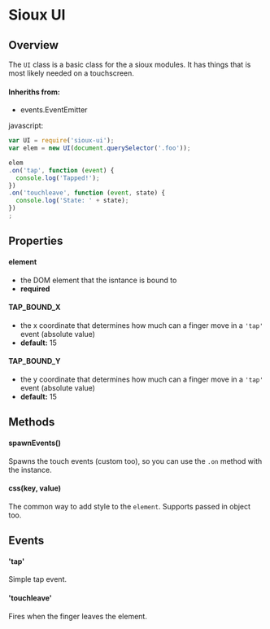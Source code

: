 # Sioux UI

## Overview

The `UI` class is a basic class for the a sioux modules. It has things that is most likely needed on a touchscreen.

#### Inheriths from:
- events.EventEmitter

javascript:
``` js
var UI = require('sioux-ui');
var elem = new UI(document.querySelector('.foo'));

elem
.on('tap', function (event) {
  console.log('Tapped!');
})
.on('touchleave', function (event, state) {
  console.log('State: ' + state);
})
;
```

## Properties
#### element
- the DOM element that the isntance is bound to
- __required__

#### TAP_BOUND_X
- the x coordinate that determines how much can a finger move in a `'tap'` event (absolute value)
- __default:__ 15

#### TAP_BOUND_Y
- the y coordinate that determines how much can a finger move in a `'tap'` event (absolute value)
- __default:__ 15

## Methods
#### spawnEvents()
Spawns the touch events (custom too), so you can use the `.on` method with the instance.

#### css(key, value)
The common way to add style to the `element`. Supports passed in object too.

## Events
#### 'tap'
Simple tap event.

#### 'touchleave'
Fires when the finger leaves the element.